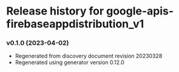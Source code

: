 # Release history for google-apis-firebaseappdistribution_v1

### v0.1.0 (2023-04-02)

* Regenerated from discovery document revision 20230328
* Regenerated using generator version 0.12.0

